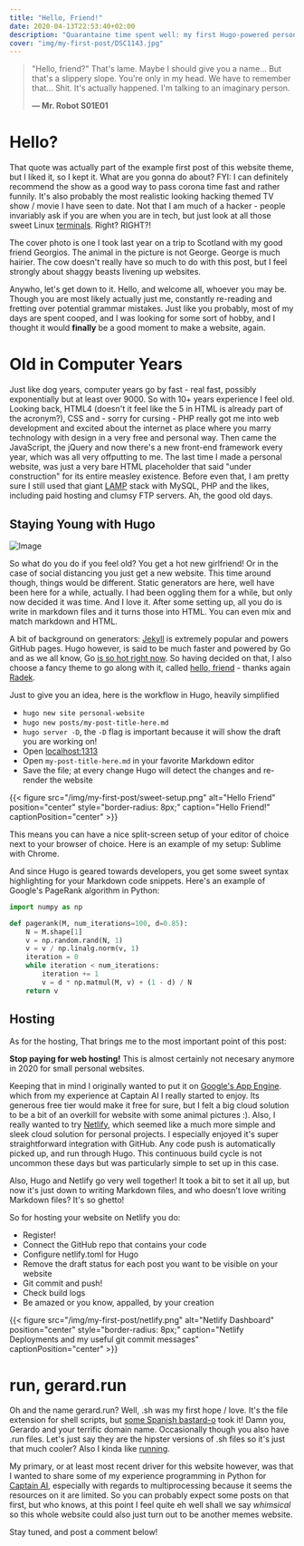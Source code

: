 ```yaml
---
title: "Hello, Friend!"
date: 2020-04-13T22:53:40+02:00
description: "Quarantaine time spent well: my first Hugo-powered personal website"
cover: "img/my-first-post/DSC1143.jpg" 
---
```


> "Hello, friend?" That's lame.
> Maybe I should give you a name...
> But that's a slippery slope.
> You're only in my head.
> We have to remember that...
> Shit.
> It's actually happened.
> I'm talking to an imaginary person.
>
> **— Mr. Robot S01E01**

# Hello?
That quote was actually part of the example first post of this website theme, but I liked it, so I kept it. What are you gonna do about? FYI: I can definitely recommend the show as a good way to pass corona time fast and rather funnily. It's also probably the most realistic looking hacking themed TV show / movie I have seen to date. Not that I am much of a hacker - people invariably ask if you are when you are in tech, but just look at all those sweet Linux [terminals](https://www.youtube.com/watch?v=PGjLhOhMLXc). Right? RIGHT?! 

The cover photo is one I took last year on a trip to Scotland with my good friend Georgios. The animal in the picture is not George. George is much hairier. The cow doesn't really have so much to do with this post, but I feel strongly about shaggy beasts livening up websites.

Anywho, let's get down to it. Hello, and welcome all, whoever you may be. Though you are most likely actually just me, constantly re-reading and fretting over potential grammar mistakes. Just like you probably, most of my days are spent cooped, and I was looking for some sort of hobby, and I thought it would **finally** be a good moment to make a website, again.

# Old in Computer Years
Just like dog years, computer years go by fast - real fast, possibly exponentially but at least over 9000. So with 10+ years experience I feel old. Looking back, HTML4 (doesn't it feel like the 5 in HTML is already part of the acronym?), CSS and - sorry for cursing - PHP really got me into web development and excited about the internet as place where you marry technology with design in a very free and personal way. Then came the JavaScript, the jQuery and now there's a new front-end framework every year, which was all very offputting to me. The last time I made a personal website, was just a very bare HTML placeholder that said "under construction" for its entire measley existence. Before even that, I am pretty sure I still used that giant [LAMP](https://en.wikipedia.org/wiki/LAMP_(software_bundle)) stack with MySQL, PHP and the likes, including paid hosting and clumsy FTP servers. Ah, the good old days.

## Staying Young with Hugo

![Image](https://d33wubrfki0l68.cloudfront.net/c38c7334cc3f23585738e40334284fddcaf03d5e/2e17c/images/hugo-logo-wide.svg)

So what do you do if you feel old? You get a hot new girlfriend! Or in the case of social distancing you just get a new website. This time around though, things would be different. Static generators are here, well have been here for a while, actually. I had been oggling them for a while, but only now decided it was time. And I love it. After some setting up, all you do is write in markdown files and it turns those into HTML. You can even mix and match markdown and HTML. 

A bit of background on generators: [Jekyll](https://jekyllrb.com/) is extremely popular and powers GitHub pages. Hugo however, is said to be much faster and powered by Go and as we all know, Go [is so hot right now](https://youtu.be/Jhc6CRgwkqg?t=7). So having decided on that, I also choose a fancy theme to go along with it, called [hello, friend](https://github.com/panr/hugo-theme-hello-friend) - thanks again [Radek](https://twitter.com/panr). 

Just to give you an idea, here is the workflow in Hugo, heavily simplified

* `hugo new site personal-website`
* `hugo new posts/my-post-title-here.md`
* `hugo server -D`, the `-D` flag is important because it will show the draft you are working on!
* Open [localhost:1313](localhost:1313)
* Open `my-post-title-here.md` in your favorite Markdown editor
* Save the file; at every change Hugo will detect the changes and re-render the website

{{< figure src="/img/my-first-post/sweet-setup.png" alt="Hello Friend" position="center" style="border-radius: 8px;" caption="Hello Friend!" captionPosition="center" >}}

This means you can have a nice split-screen setup of your editor of choice next to your browser of choice. Here is an example of my setup: Sublime with Chrome.

And since Hugo is geared towards developers, you get some sweet syntax highlighting for your Markdown code snippets. Here's an example of Google's PageRank algorithm in Python:

```python
import numpy as np

def pagerank(M, num_iterations=100, d=0.85):
    N = M.shape[1]
    v = np.random.rand(N, 1)
    v = v / np.linalg.norm(v, 1)
    iteration = 0
    while iteration < num_iterations:
        iteration += 1
        v = d * np.matmul(M, v) + (1 - d) / N
    return v
```


## Hosting
As for the hosting,  That brings me to the most important point of this post:

**Stop paying for web hosting!** This is almost certainly not necesary anymore in 2020 for small personal websites.

Keeping that in mind I originally wanted to put it on [Google's App Engine](https://cloud.google.com/appengine/). which from my experience at Captain AI I really started to enjoy. Its generous free tier would make it free for sure, but I felt a big cloud solution to be a bit of an overkill for website with some animal pictures :). Also, I really wanted to try [Netlify](https://netlify.com/), which seemed like a much more simple and sleek cloud solution for personal projects. I especially enjoyed it's super straightforward integration with GitHub. Any code push is automatically picked up, and run through Hugo. This continuous build cycle is not uncommon these days but was particularly simple to set up in this case.

Also, Hugo and Netlify go very well together! It took a bit to set it all up, but now it's just down to writing Markdown files, and who doesn't love writing Markdown files? It's so ghetto!

So for hosting your website on Netlify you do:

* Register!
* Connect the GitHub repo that contains your code
* Configure netlify.toml for Hugo
* Remove the draft status for each post you want to be visible on your website
* Git commit and push!
* Check build logs
* Be amazed or you know, appalled, by your creation

{{< figure src="/img/my-first-post/netlify.png" alt="Netlify Dashboard" position="center" style="border-radius: 8px;" caption="Netlify Deployments and my useful git commit messages" captionPosition="center" >}}

# run, gerard.run
Oh and the name gerard.run? Well, .sh was my first hope / love. It's the file extension for shell scripts, but [some Spanish bastard-o](https://gerard.sh/about) took it! Damn you, Gerardo and your terrific domain name. Occasionally though you also have .run files. Let's just say they are the hipster versions of .sh files so it's just that much cooler? Also I kinda like [running](https://www.strava.com/athletes/23067266).

My primary, or at least most recent driver for this website however, was that I wanted to share some of my experience programming in Python for [Captain AI](https://captainai.com/), especially with regards to multiprocessing because it seems the resources on it are limited. So you can probably expect some posts on that first, but who knows, at this point I feel quite eh well shall we say *whimsical* so this whole website could also just turn out to be another memes website. 

Stay tuned, and post a comment below!

